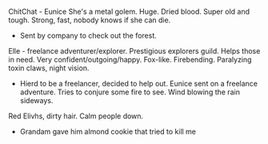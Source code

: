 ChitChat - Eunice
She's a metal golem. Huge. Dried blood. Super old and tough. Strong, fast, nobody knows if she can die.
- Sent by company to check out the forest. 

Elle - freelance adventurer/explorer.
Prestigious explorers guild. Helps those in need.
Very confident/outgoing/happy.
Fox-like. Firebending.  Paralyzing toxin claws, night vision.
- Hierd to be a freelancer, decided to help out.
Eunice sent on a freelance adventure.
Tries to conjure some fire to see. Wind blowing the rain sideways.

Red
Elivhs, dirty hair.
Calm people down.
- Grandam gave him almond cookie that tried to kill me

